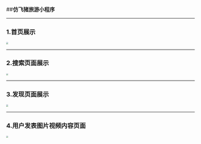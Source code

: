 ##**仿飞猪旅游小程序**

---

### **1.首页展示**

<img src="C:\Users\Garin-Zhang\Desktop\Screenshot_20200508_210513_com.tencent.mm.jpg" style="zoom: 33%;" />

---

### **2.搜索页面展示**

<img src="C:\Users\Garin-Zhang\Desktop\Screenshot_20200508_210550_com.tencent.mm.jpg" style="zoom:33%;" />

---

### **3.发现页面展示**

<img src="C:\Users\Garin-Zhang\Desktop\Screenshot_20200508_210652_com.tencent.mm.jpg" style="zoom:33%;" />

---

### **4.用户发表图片视频内容页面**

<img src="C:\Users\Garin-Zhang\Desktop\Screenshot_20200508_210733_com.tencent.mm.jpg" style="zoom:33%;" />